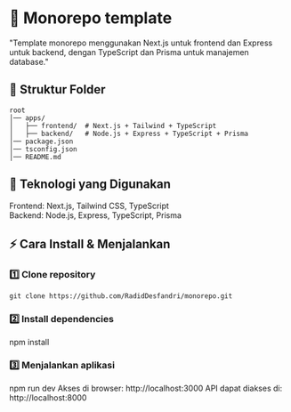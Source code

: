 # 📌 Monorepo template
"Template monorepo menggunakan Next.js untuk frontend dan Express untuk backend, dengan TypeScript dan Prisma untuk manajemen database."


## 📂 Struktur Folder
```
root
│── apps/
│   ├── frontend/  # Next.js + Tailwind + TypeScript
│   ├── backend/   # Node.js + Express + TypeScript + Prisma
│── package.json
│── tsconfig.json
│── README.md
```


## 🚀 Teknologi yang Digunakan
Frontend: Next.js, Tailwind CSS, TypeScript <br/>
Backend: Node.js, Express, TypeScript, Prisma


## ⚡ Cara Install & Menjalankan
### 1️⃣ Clone repository
```git clone https://github.com/RadidDesfandri/monorepo.git```

### 2️⃣ Install dependencies
npm install

### 3️⃣ Menjalankan aplikasi
npm run dev
Akses di browser: http://localhost:3000
API dapat diakses di: http://localhost:8000
